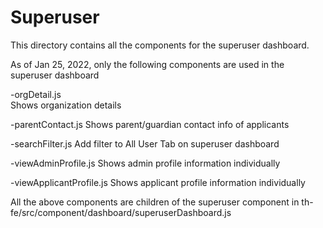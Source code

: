 # Superuser

This directory contains all the components for the superuser dashboard.

As of Jan 25, 2022, only the following components are used in the superuser dashboard

-orgDetail.js  
Shows organization details

-parentContact.js
Shows parent/guardian contact info of applicants

-searchFilter.js
Add filter to All User Tab on superuser dashboard

-viewAdminProfile.js
Shows admin profile information individually

-viewApplicantProfile.js
Shows applicant profile information individually

All the above components are children of the superuser component in th-fe/src/component/dashboard/superuserDashboard.js


